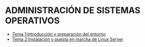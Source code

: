 # ADMINISTRACIÓN DE SISTEMAS OPERATIVOS

- [Tema 1:Introducción y preparación del entorno](UT01_introducción/index1.md)
- [Tema 2:Instalación y puesta en marcha de Linux Server](UT02_linux/index2.md)

